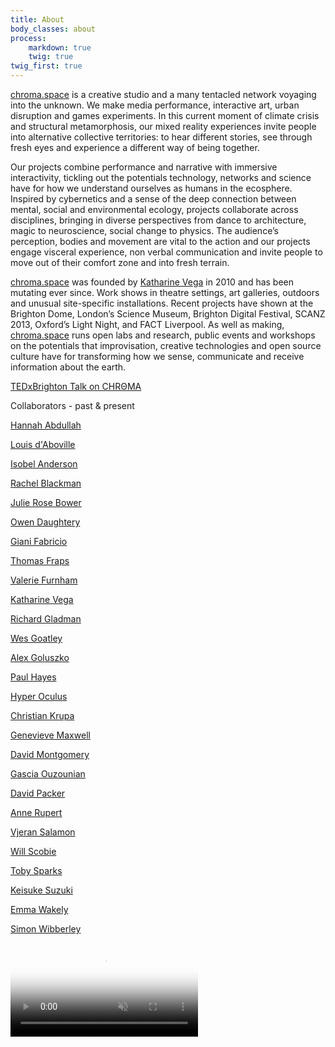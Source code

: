 ```yaml
---
title: About
body_classes: about
process:
    markdown: true
    twig: true
twig_first: true
---
```


<a href="http://chroma.space/" target="_blank" class="green" >chroma.space</a> is a creative studio and a many tentacled network voyaging into the unknown. We make media performance, interactive art, urban disruption and games experiments. In this current moment of climate crisis and structural metamorphosis, our mixed reality experiences invite people into alternative collective territories: to hear different stories, see through fresh eyes and experience a different way of being together.  

Our projects combine performance and narrative with immersive interactivity, tickling out the potentials technology, networks and science have for how we understand ourselves as humans in the ecosphere. Inspired by cybernetics and a sense of the deep connection between mental, social and environmental ecology, projects collaborate across disciplines, bringing in diverse perspectives from dance to architecture, magic to neuroscience, social change to physics. The audience’s perception, bodies and movement are vital to the action and our projects engage visceral experience, non verbal communication and invite people to move out of their comfort zone and into fresh terrain.

<a href="http://chroma.space/" target="_blank" class="green" >chroma.space</a> was founded by <a href="https://twitter.com/kategenevieve" target="_blank" class="green" >Katharine Vega</a> in 2010 and has been mutating ever since. Work shows in theatre settings, art galleries, outdoors and unusual site-specific installations. Recent projects have shown at the Brighton Dome, London’s Science Museum, Brighton Digital Festival, SCANZ 2013, Oxford’s Light Night, and FACT Liverpool. As well as making, <a href="http://chroma.space/" target="_blank" class="green" >chroma.space</a> runs open labs and research, public events and workshops on the potentials that improvisation, creative technologies and open source culture have for transforming how we sense, communicate and receive information about the earth.

[TEDxBrighton Talk on CHRΘMA](https://www.youtube.com/watch?v=4os_yd51dYY)

<canvas class="panorama" panorama-images="{{ page.media['pano1.jpg'].url }}" user-control="true"></canvas>

Collaborators - past & present

[Hannah Abdullah](https://www.facebook.com/blindtigerclub?pnref=about.overview)

<a href="https://vimeo.com/leskos" target="_blank">Louis d'Aboville</a>

[Isobel Anderson](http://www.isobelanderson.com)

<a href="http://stillpointtheatre.co.uk/" target="_blank">Rachel Blackman</a>  

<a href="http://julierosebower.com/" target="_blank">Julie Rose Bower</a>

[Owen Daughtery](https://twitter.com/owendaughtery)

<a href="https://vimeo.com/ultimaproductions" target="_blank">Giani Fabricio</a>

[Thomas Fraps](http://www.thomasfraps.com/english/index_e.html)

[Valerie Furnham](http://www.valeriefurnham.com/)

<a href="http://www.kategenevieve.com/" target="_blank">Katharine Vega</a>

<a href="http://richardgladman.co.uk/" target="_blank">Richard Gladman</a>

<a href=" https://soundcloud.com/lumbers" target="_blank">Wes Goatley</a>

<a href="http://www.alexandtheweb.com/blatherings/" target="_blank">Alex Goluszko</a>

[Paul Hayes](https://github.com/paulhayes)

<a href="https://twitter.com/hyperoculus" target="_blank">Hyper Oculus</a>

[Christian Krupa](https://vimeo.com/christiankrupa)

[Genevieve Maxwell](https://www.linkedin.com/pub/genevieve-maxwell/25/ab2/40a)

[David Montgomery](http://silverfishcloset.com/)

[Gascia Ouzounian](http://www.optophono.com/#!gascia/c1gnq)

<a href="http://sheepfilms.co.uk/" target="_blank">David Packer</a>

<a href="http://callofthewildgeese.com/" target="_blank">Anne Rupert </a>

[Vjeran Salamon](http://www.imdb.com/name/nm1362388/)

<a href="http://willscobie.tumblr.com" target="_blank">Will Scobie</a>

<a href="http://tobyz.net/" target="_blank">Toby Sparks</a>

<a href="http://www.sussex.ac.uk/informatics/people/peoplelists/person/282393" target="_blank">Keisuke Suzuki</a>

<a href="http://www.wakleyanimation.co.uk/" target="_blank">Emma Wakely</a>

<a href="https://twitter.com/simonwibberley" target="_blank">Simon Wibberley</a>


<video autoplay loop muted preload="auto" poster="{{ page.media['veda_tunnel_gold.jpg'].url }}">
<source src="{{ page.media['veda_tunnel_gold.mp4'].url }}" type="video/mp4"/>
</video>
